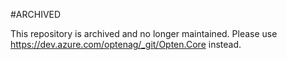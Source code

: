 #ARCHIVED

This repository is archived and no longer maintained.
Please use https://dev.azure.com/optenag/_git/Opten.Core instead.
